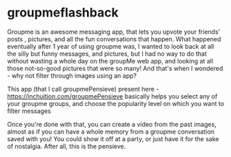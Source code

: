# groupmeflashback

Groupme is an awesome messaging app, that lets you upvote your friends' posts , pictures, and all the fun conversations that happen. What happened eventually after 1 year of using groupme was, I wanted to look back at all the silly but funny messages, and pictures, but I had no way to do that without wasting a whole day on the groupMe web app, and looking at all those not-so-good pictures that were so many! And that's when I wondered - why not filter through images using an app?

This app (that I call groupmePensieve) present here - https://inchuition.com/groupmePensieve basically helps you select any of your groupme groups, and choose the popularity level on which you want to filter messages

Once you're done with that, you can create a video from the past images, almost as if you can have a whole memory from a groupme conversation saved with you! You could show it off at a party, or just have it for the sake of nostalgia. After all, this is the pensieve.

